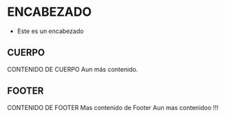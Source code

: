 # ENCABEZADO 
  * Este es un encabezado 

## CUERPO 

CONTENIDO DE CUERPO 
Aun más contenido.

## FOOTER

CONTENIDO DE FOOTER 
Mas contenido de Footer
Aun mas contenidoo !!!
